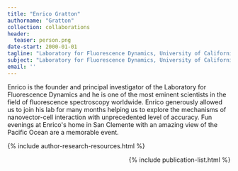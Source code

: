 ```yaml
---
title: "Enrico Gratton"
authorname: "Gratton"
collection: collaborations
header:
  teaser: person.png
date-start: 2000-01-01
tagline: "Laboratory for Fluorescence Dynamics, University of California Irvine"
subject: "Laboratory for Fluorescence Dynamics, University of California Irvive, USA"
email: ''
---
```


Enrico is the founder and principal investigator of the Laboratory for Fluorescence Dynamics and he is one of the most eminent scientists in the field of fluorescence spectroscopy worldwide. Enrico generously allowed us to join his lab for many months helping us to explore the mechanisms of nanovector-cell interaction with unprecedented level of accuracy. Fun evenings at Enrico's home in San Clemente with an amazing view of the Pacific Ocean are a memorable event.

{% include author-research-resources.html %}

<div style="text-align: right"> 

{% include publication-list.html %}
